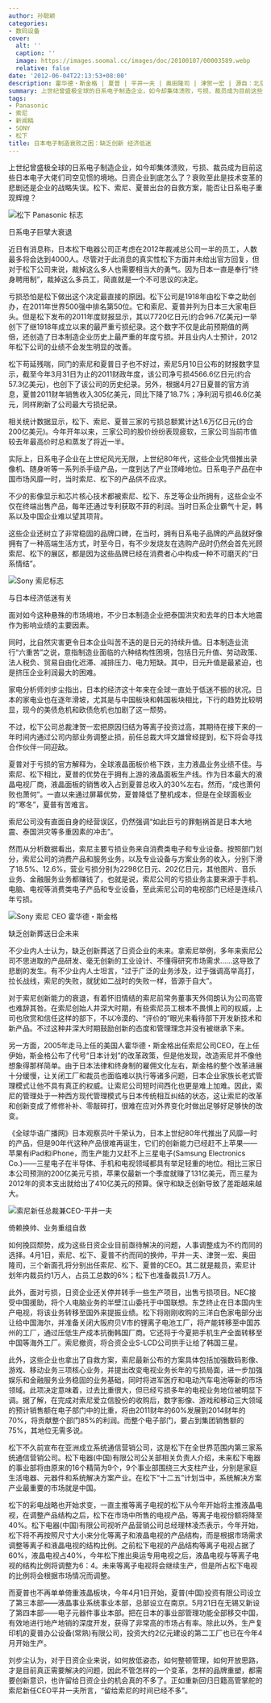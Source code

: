 ```yaml
---
author: 孙聪颖
categories:
- 数码设备
cover:
  alt: ''
  caption: ''
  image: https://images.soomal.cc/images/doc/20100107/00003589.webp
  relative: false
date: '2012-06-04T22:13:53+08:00'
description: 霍华德・斯金格 | 夏普 | 平井一夫 | 奥田隆司 | 津贺一宏 | 源自：北京商报 | 版权：原创 |  平均/总评分：06.75/27
summary: 上世纪曾盛极全球的日系电子制造企业，如今却集体溃败，亏损、裁员成为目前这些日本电子大佬们司空见惯的境地。日资企业到底怎么了？衰败至此是技术变革的悲剧还是企业的战略失误。松下、索尼、夏普出台的自救方案，能否让日系电子重现辉煌？
tags:
- Panasonic
- 索尼
- 新闻稿
- SONY
- 松下
title: 日本电子制造衰败之困：缺乏创新 经济低迷
---
```


上世纪曾盛极全球的日系电子制造企业，如今却集体溃败，亏损、裁员成为目前这些日本电子大佬们司空见惯的境地。日资企业到底怎么了？衰败至此是技术变革的悲剧还是企业的战略失误。松下、索尼、夏普出台的自救方案，能否让日系电子重现辉煌？



![松下 Panasonic 标志](https://images.soomal.cc/images/doc/20100107/00003589.webp)



日系电子巨擘大衰退



近日有消息称，日本松下电器公司正考虑在2012年裁减总公司一半的员工，人数最多将会达到4000人。尽管对于此消息的真实性松下方面并未给出官方回复，但对于松下公司来说，裁掉这么多人也需要相当大的勇气。因为日本一直是奉行“终身聘用制”，裁掉这么多员工，简直就是一个不可思议的决定。



亏损恐怕是松下做出这个决定最直接的原因。松下公司是1918年由松下幸之助创办，在2011年世界500强中排名第50位。它和索尼、夏普并列为日本三大家电巨头。但是松下发布的2011年度财报显示，其以7720亿日元(约合96.7亿美元)一举创下了继1918年成立以来的最严重亏损纪录。这个数字不仅是此前预期值的两倍，还创造了日本制造企业历史上最严重的年度亏损。并且业内人士预计，2012年松下公司的业绩不会发生明显的改善。



松下苟延残喘，同门的索尼和夏普日子也不好过，索尼5月10日公布的财报数字显示，截至今年3月31日为止的2011财政年度，该公司净亏损4566.6亿日元(约合57.3亿美元)，也创下了该公司的历史纪录。另外，根据4月27日夏普的官方消息，夏普2011财年销售收入305亿美元，同比下降了18.7%；净利润亏损46.6亿美元，同样刷新了公司最大亏损纪录。



相关统计数据显示，松下、索尼、夏普三家的亏损总额累计达1.6万亿日元(约合200亿美元)。今年开年以来，三家公司的股价纷纷表现疲软，三家公司当前市值较去年最高价时总和蒸发了将近一半。



实际上，日系电子企业在上世纪风光无限，上世纪80年代，这些企业凭借推出录像机、随身听等一系列杀手级产品，一度到达了产业顶峰地位。日系电子产品在中国市场风靡一时，当时索尼、松下的产品供不应求。



不少的影像显示和芯片核心技术都被索尼、松下、东芝等企业所拥有，这些企业不仅在终端出售产品，每年还通过专利获取不菲的利润。当时日系企业霸气十足，韩系以及中国企业难以望其项背。



这些企业还树立了非常稳固的品牌口碑，在当时，拥有日系电子品牌的产品就好像拥有了一种高端生活方式，时至今日，有不少发烧友在选购产品时仍然会首先光顾索尼、松下的展区，都是因为这些品牌已经在消费者心中构成一种不可磨灭的“日系情结”。



![Sony 索尼标志](https://images.soomal.cc/images/doc/20090417/00001044.webp)



与日本经济低迷有关



面对如今这种悬殊的市场境地，不少日本制造企业把泰国洪灾和去年的日本大地震作为影响业绩的主要因素。



同时，比自然灾害更令日本企业叫苦不迭的是日元的持续升值。日本制造业流行“六重苦”之说，意指制造业面临的六种结构性困境，包括日元升值、劳动政策、法人税负、贸易自由化迟滞、减排压力、电力短缺。其中，日元升值是最紧迫，也是挤压企业利润最大的困难。



家电分析师刘步尘指出，日本的经济这十年来在全球一直处于低迷不振的状况。日本的家电业也在逐年滑坡，尤其是与中国板块和韩国板块相比，下行的趋势比较明显，现今的美债危机和欧债危机也加剧了这一颓势。



不过，松下公司总裁津贺一宏把原因归结为等离子投资过高，其期待在接下来的一年时间内通过公司内部业务调整止损，前任总裁大坪文雄曾经提到，松下将会寻找合作伙伴一同迎敌。



夏普对于亏损的官方解释为，全球液晶面板价格下跌，主力液晶业务业绩不佳。与索尼、松下相比，夏普的优势在于拥有上游的液晶面板生产线。作为日本最大的液晶电视厂商，液晶面板的销售收入占到夏普总收入的30%左右。然而，“成也萧何败也萧何”。一直以来通过屏幕优势，夏普降低了整机成本，但是在全球面板业的“寒冬”，夏普有苦难言。



索尼公司没有直面自身的经营误区，仍然强调“如此巨亏的罪魁祸首是日本大地震、泰国洪灾等多重因素的冲击”。



然而从分析数据看出，索尼主要亏损业务来自消费类电子和专业设备。按照部门划分，索尼公司的消费产品和服务业务，以及专业设备与方案业务的收入，分别下滑了18.5%、12.6%，营业亏损分别为2298亿日元、202亿日元，其他图片、音乐业务、金融服务业务都赚钱了，也就是说，索尼公司的亏损业务主要来源于手机、电脑、电视等消费类电子产品和专业设备，至此索尼公司的电视部门已经是连续八年亏损。



![Sony 索尼 CEO 霍华德・斯金格](https://images.soomal.cc/images/doc/20111122/00015085.webp)



缺乏创新葬送日企未来



不少业内人士认为，缺乏创新葬送了日资企业的未来。拿索尼举例，多年来索尼公司不思进取的产品研发、毫无创新的工业设计、不懂得研究市场需求……这导致了悲剧的发生。有不少业内人士坦言，“过于广泛的业务涉及，过于强调高举高打，拉长战线，索尼的失败，就犹如二战时的失败一样，皆源于自大”。



对于索尼创新能力的衰退，有着怀旧情结的索尼前常务董事天外伺朗认为公司高管也难辞其咎。在索尼创始人井深大时期，有些索尼员工根本不畏惧上司的权威，上司也欣赏和信任这样的部下，不以冷漠的、“评价的”眼光来看待部下开发新技术和新产品。不过这种井深大时期鼓励创新的态度和管理理念并没有被继承下来。



另一方面，2005年走马上任的美国人霍华德・斯金格出任索尼公司CEO，在上任伊始，斯金格公布了代号“日本计划”的改革政策，但是他发现，改造索尼并不像他想象得那样简单。由于日本法律和终身制的雇佣文化左右，斯金格的整个改革进展十分缓慢，让关闭工厂和裁员也面临难以执行等诸多问题，日本企业家族长老式管理模式让他不具有真正的权威。让索尼公司短时间西化也更是难上加难。因此，索尼的管理处于一种西方现代管理模式与日本传统相互纠结的状态，这让索尼的改革和创新变成了修修补补、零敲碎打，很难在应对外界变化时做出足够好足够快的改变。



《全球华语广播网》日本观察员叶千荣认为，日本上世纪80年代推出了风靡一时的产品，但是90年代这种产品很难再诞生，它们的创新能力已经赶不上苹果――苹果有iPad和iPhone，而生产能力又赶不上三星电子(Samsung Electronics Co.)――三星电子在半导体、手机和电视领域都具有举足轻重的地位。相比三家日本公司预测的200亿美元亏损，苹果仅最新一个季度就赚了131亿美元，而三星为2012年的资本支出就给出了410亿美元的预算。保守和缺乏创新导致了差距越来越大。



![索尼新任总裁兼CEO-平井一夫](https://images.soomal.cc/images/doc/20120214/00016738.webp)



倚赖换帅、业务重组自救



如何挽回颓势，成为这些日资企业目前亟待解决的问题，人事调整成为不约而同的选择。4月1日，索尼、松下、夏普不约而同的换帅，平井一夫、津贺一宏、奥田隆司，三个新面孔将分别出任索尼、松下、夏普的CEO。其二就是裁员，索尼计划年内裁员约1万人，占员工总数的6%；松下也准备裁员1.7万人。



此外，面对亏损，日资企业还关停并转手一些生产项目，出售亏损项目。NEC接受中国援助，将个人电脑业务的半壁江山委托于中国联想。东芝终止在日本国内生产电视，将该业务转移至国外来提振业绩。松下将刚刚收购的三洋白色家电部分出让给中国海尔，并准备关闭大阪府贝V市的锂离子电池工厂，将产能转移至中国苏州的工厂，通过压低生产成本抗衡韩国厂商。它还将于今夏把手机生产全面转移至中国等海外工厂。索尼撤资，将合资企业S-LCD公司拱手让给了韩国三星。



此外，这些企业也拿出了自救方案，索尼最新公布的方案具体包括加强数码影像、游戏、移动业务三项核心业务，并提出改变电视业务长年的亏损局面，进一步加强娱乐和金融服务业务稳固的业务基础，同时将进军医疗和电动汽车电池等新的市场领域。此项决定意味着，过去比重很大，但已经亏损多年的电视业务地位被明显下调。据了解，在完成对索尼爱立信股份的收购后，数字影像、游戏和移动三大领域的预计销售额在电子部门中的比重，将由2011财年的60%发展到2014财年的70%，将贡献整个部门85%的利润。而整个电子部门，要占到集团销售额的75%，其地位无需多说。



松下不久前宣布在亚洲成立系统通信营销公司，这是松下在全世界范围内第三家系统通信营销公司。松下电器(中国)有限公司公关部相关负责人介绍，未来松下电器的事业部将由原来的16个精简为9个，9个事业部围绕三大支柱产业，分别是家庭生活电器、元器件和系统解决方案产业。在松下“十二五”计划当中，系统解决方案产业最重要的市场就是中国。



松下的彩电战略也开始求变，一直主推等离子电视的松下从今年开始将主推液晶电视，在调整产品结构之后，松下在市场中所售的电视产品，等离子电视份额将降至40%。松下电器(中国)有限公司视听产品营销公司总经理林凌杰表示，今年开始，松下将不再按照尺寸大小来分化等离子和液晶电视的产品结构，而是根据市场需求调整等离子和液晶电视的结构比例。之前松下电视的产品结构等离子电视占据了60%，液晶电视占40%，今年松下推出奥运专用电视之后，液晶电视与等离子电视的结构比例将调整为6：4。未来等离子电视将会继续生产，但是所占松下电视的比例将会根据市场情况而调整。



而夏普也不再单单倚重液晶板块，今年4月1日开始，夏普(中国)投资有限公司设立了第三本部――液晶事业系统事业本部，总部设立在南京。5月21日在无锡又新设了第四本部――电子元器件事业本部。把在日本的事业部管理功能全部移交中国，有效地进行地产地销的深度开发，获得了非常高的市场占有率。除此以外，生产复印机的夏普办公设备(常熟)有限公司，投资大约2亿元建设的第二工厂也已在今年4月开始生产。



刘步尘认为，对于日资企业来说，如何放低姿态，如何整顿管理，如何开放思路，才是目前真正需要解决的问题，因此不管怎样的一个变革，怎样的品牌重塑，都需要创新意识，也许留给日资企业的机会真的不多了。正如重新回归日籍高管掌舵的索尼新任CEO平井一夫所言，“留给索尼的时间已经不多”。